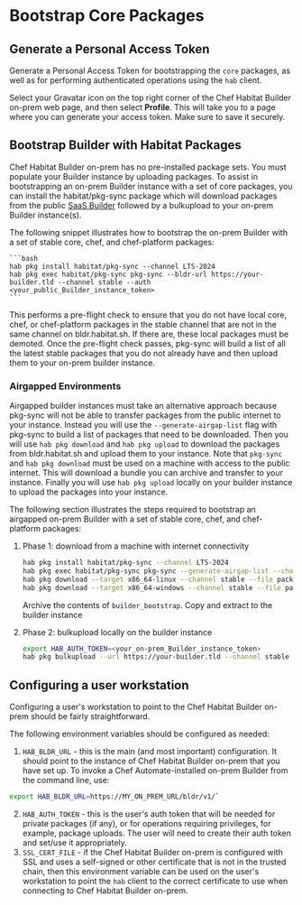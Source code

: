 # Bootstrap Core Packages

## Generate a Personal Access Token

Generate a Personal Access Token for bootstrapping the `core` packages, as well as for performing authenticated operations using the `hab` client.

Select your Gravatar icon on the top right corner of the Chef Habitat Builder on-prem web page, and then select **Profile**. This will take you to a page where you can generate your access token. Make sure to save it securely.

## Bootstrap Builder with Habitat Packages

Chef Habitat Builder on-prem has no pre-installed package sets. You must populate your Builder instance by uploading packages.
To assist in bootstrapping an on-prem Builder instance with a set of core packages, you can install the habitat/pkg-sync package which will download packages from the public [SaaS Builder](https://bldr.habitat.sh) followed by a bulkupload to your on-prem Builder instance(s).

The following snippet illustrates how to bootstrap the on-prem Builder with a set of stable core, chef, and chef-platform packages:

    ```bash
    hab pkg install habitat/pkg-sync --channel LTS-2024
    hab pkg exec habitat/pkg-sync pkg-sync --bldr-url https://your-builder.tld --channel stable --auth <your_public_Builder_instance_token>
    ```
This performs a pre-flight check to ensure that you do not have local core, chef, or chef-platform packages in the stable channel that are not in the same channel on bldr.habitat.sh. If there are, these local packages must be demoted. Once the pre-flight check passes, pkg-sync will build a list of all the latest stable packages that you do not already have and then upload them to your on-prem builder instance.

### Airgapped Environments

Airgapped builder instances must take an alternative approach because pkg-sync will not be able to transfer packages from the public internet to your instance. Instead you will use the `--generate-airgap-list` flag with pkg-sync to build a list of packages that need to be downloaded. Then you will use `hab pkg download` and `hab pkg upload` to download the packages from bldr.habitat.sh and upload them to your instance. Note that `pkg-sync` and `hab pkg download` must be used on a machine with access to the public internet. This will download a bundle you can archive and transfer to your instance. Finally you will use `hab pkg upload` locally on your builder instance to upload the packages into your instance.

The following section illustrates the steps required to bootstrap an airgapped on-prem Builder with a set of stable core, chef, and chef-platform packages:

1. Phase 1: download from a machine with internet connectivity

    ```bash
    hab pkg install habitat/pkg-sync --channel LTS-2024
    hab pkg exec habitat/pkg-sync pkg-sync --generate-airgap-list --channel stable
    hab pkg download --target x86_64-linux --channel stable --file package_list_x86_64-linux.txt --download-directory builder_bootstrap
    hab pkg download --target x86_64-windows --channel stable --file package_list_x86_64-windows.txt --download-directory builder_bootstrap
    ```

    Archive the contents of `builder_bootstrap`. Copy and extract to the builder instance

1. Phase 2: bulkupload locally on the builder instance

    ```bash
    export HAB_AUTH_TOKEN=<your_on-prem_Builder_instance_token>
    hab pkg bulkupload --url https://your-builder.tld --channel stable --auto-create-origins builder_bootstrap/
    ```

## Configuring a user workstation

Configuring a user's workstation to point to the Chef Habitat Builder on-prem should be fairly straightforward.

The following environment variables should be configured as needed:

1. `HAB_BLDR_URL` - this is the main (and most important) configuration. It should point to the instance of Chef Habitat Builder on-prem that you have set up. To invoke a Chef Automate-installed on-prem Builder from the command line, use:

```bash
export HAB_BLDR_URL=https://MY_ON_PREM_URL/bldr/v1/`
```

2. `HAB_AUTH_TOKEN` - this is the user's auth token that will be needed for private packages (if any), or for operations requiring privileges, for example, package uploads. The user will need to create their auth token and set/use it appropriately.
3. `SSL_CERT_FILE` - if the Chef Habitat Builder on-prem is configured with SSL and uses a self-signed or other certificate that is not in the trusted chain, then this environment variable can be used on the user's workstation to point the `hab` client to the correct certificate to use when connecting to Chef Habitat Builder on-prem.

